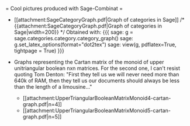 = Cool pictures produced with Sage-Combinat =

 * [[attachment:SageCategoryGraph.pdf|Graph of categories in Sage]]
   /* {{attachment:SageCategoryGraph.pdf|Graph of categories in Sage|width=200}} */
   Obtained with:
{{{
    sage: g = sage.categories.category.category_graph()
    sage: g.set_latex_options(format="dot2tex")
    sage: view(g, pdflatex=True, tightpage = True)
}}}

 * Graphs representing the Cartan matrix of the monoid of upper unitriangular boolean nxn matrices. For the second one, I can't resist quoting Tom Denton: "First they tell us we will never need more than 640k of RAM, then they tell us our documents should always be less than the length of a limousine..."
    * [[attachment:UpperTriangularBooleanMatrixMonoid4-cartan-graph.pdf|n=4]]
    * [[attachment:UpperTriangularBooleanMatrixMonoid5-cartan-graph.pdf|n=5]]
